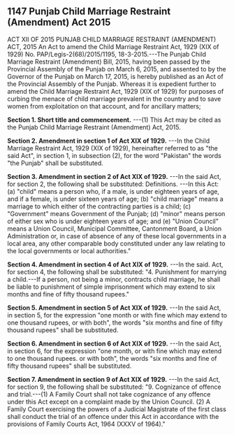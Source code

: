 ## 1147 Punjab Child Marriage Restraint (Amendment) Act 2015
 
ACT XII OF 2015
PUNJAB CHILD MARRIAGE RESTRAINT (AMENDMENT) ACT, 2015
An Act to amend the Child Marriage Restraint Act, 1929 (XIX of 1929)
No. PAP/Legis-2(68)/2015/1195, 18-3-2015.---The Punjab Child Marriage Restraint (Amendment) Bill, 2015, having been passed by the Provincial Assembly of the Punjab on March 6, 2015, and assented to by the Governor of the Punjab on March 17, 2015, is hereby published as an Act of the Provincial Assembly of the Punjab.
Whereas it is expedient further to amend the Child Marriage Restraint Act, 1929 (XIX of 1929) for purposes of curbing the menace of child marriage prevalent in the country and to save women from exploitation on that account, and for ancillary matters;

**Section 1. Short title and commencement.**
---(1) This Act may be cited as the Punjab Child Marriage Restraint (Amendment) Act, 2015.

 

**Section 2. Amendment in section 1 of Act XIX of 1929.**
---In the Child Marriage Restraint Act, 1929 (XIX of 1929), hereinafter referred to as "the said Act", in section 1, in subsection (2), for the word "Pakistan" the words "the Punjab" shall be substituted.

 

**Section 3. Amendment in section 2 of Act XIX of 1929.**
---In the said Act, for section 2, the following shall be substituted:
 Definitions.
---In this Act:
   (a) "child" means a person who, if a male, is under eighteen years of age, and if a female, is under sixteen years of age;
   (b) "child marriage" means a marriage to which either of the contracting parties is a child;
   (c) "Government" means Government of the Punjab;
   (d) "minor" means person of either sex who is under eighteen years of age; and
   (e) "Union Council" means a Union Council, Municipal Committee, Cantonment Board, a Union Administration or, in case of absence of any of these local governments in a local area, any other comparable body constituted under any law relating to the local governments or local authorities."

 

**Section 4. Amendment in section 4 of Act XIX of 1929.**
---In the said. Act, for section 4, the following shall be substituted:
   "4. Punishment for marrying a child.---If a person, not being a minor, contracts child marriage, he shall be liable to punishment of simple imprisonment which may extend to six months and fine of fifty thousand rupees."

 

**Section 5. Amendment in section 5 of Act XIX of 1929.**
---In the said Act, in section 5, for the expression "one month or with fine which may extend to one thousand rupees, or with both", the words "six months and fine of fifty thousand rupees" shall be substituted.

 

**Section 6. Amendment in section 6 of Act XIX of 1929.**
---In the said Act, in section 6, for the expression "one month, or with fine which may extend to one thousand rupees. or with both", the words "six months and fine of fifty thousand rupees" shall be substituted.

 

**Section 7. Amendment in section 9 of Act XIX of 1929.**
---In the said Act, for section 9, the following shall be substituted:
   "9. Cognizance of offence and trial.---(1) A Family Court shall not take cognizance of any offence under this Act except on a complaint made by the Union Council.
   (2) A Family Court exercising the powers of a Judicial Magistrate of the first class shall conduct the trial of an offence under this Act in accordance with the provisions of Family Courts Act, 1964 (XXXV of 1964)."

